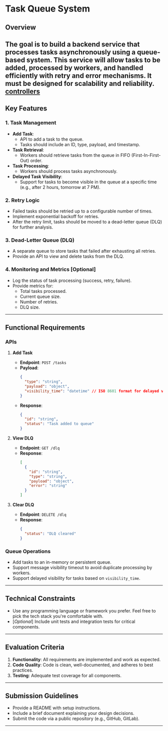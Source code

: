 # Task Queue System

## **Overview**
The goal is to build a backend service that processes tasks asynchronously using a queue-based system. This service will allow tasks to be added, processed by workers, and handled efficiently with retry and error mechanisms. It must be designed for scalability and reliability.
[controllers](src/controllers)
---

## **Key Features**

### **1. Task Management**
- **Add Task**: 
  - API to add a task to the queue.
  - Tasks should include an ID, type, payload, and timestamp.
- **Task Retrieval**:
  - Workers should retrieve tasks from the queue in FIFO (First-In-First-Out) order.
- **Task Processing**:
  - Workers should process tasks asynchronously.
- **Delayed Task Visibility**:
  - Support for tasks to become visible in the queue at a specific time (e.g., after 2 hours, tomorrow at 7 PM).

### **2. Retry Logic**
- Failed tasks should be retried up to a configurable number of times.
- Implement exponential backoff for retries.
- After the retry limit, tasks should be moved to a dead-letter queue (DLQ) for further analysis.

### **3. Dead-Letter Queue (DLQ)**
- A separate queue to store tasks that failed after exhausting all retries.
- Provide an API to view and delete tasks from the DLQ.

### **4. Monitoring and Metrics** [Optional]
- Log the status of task processing (success, retry, failure).
- Provide metrics for:
  - Total tasks processed.
  - Current queue size.
  - Number of retries.
  - DLQ size.

---

## **Functional Requirements**

### **APIs**
1. **Add Task**
   - **Endpoint**: `POST /tasks`
   - **Payload**:
     ```json
     {
       "type": "string",
       "payload": "object",
       "visibility_time": "datetime" // ISO 8601 format for delayed visibility
     }
     ```
   - **Response**:
     ```json
     {
       "id": "string",
       "status": "Task added to queue"
     }
     ```

2. **View DLQ**
   - **Endpoint**: `GET /dlq`
   - **Response**:
     ```json
     [
       {
         "id": "string",
         "type": "string",
         "payload": "object",
         "error": "string"
       }
     ]
     ```

3. **Clear DLQ**
   - **Endpoint**: `DELETE /dlq`
   - **Response**:
     ```json
     {
       "status": "DLQ cleared"
     }
     ```

### **Queue Operations**
- Add tasks to an in-memory or persistent queue.
- Support message visibility timeout to avoid duplicate processing by workers.
- Support delayed visibility for tasks based on `visibility_time`.

---

## **Technical Constraints**
- Use any programming language or framework you prefer. Feel free to pick the tech stack you're comfortable with.
- [*Optional*] Include unit tests and integration tests for critical components. 

---

## **Evaluation Criteria**
1. **Functionality**: All requirements are implemented and work as expected.
2. **Code Quality**: Code is clean, well-documented, and adheres to best practices.
3. **Testing**: Adequate test coverage for all components.

---

## **Submission Guidelines**
- Provide a README with setup instructions.
- Include a brief document explaining your design decisions.
- Submit the code via a public repository (e.g., GitHub, GitLab).

---

